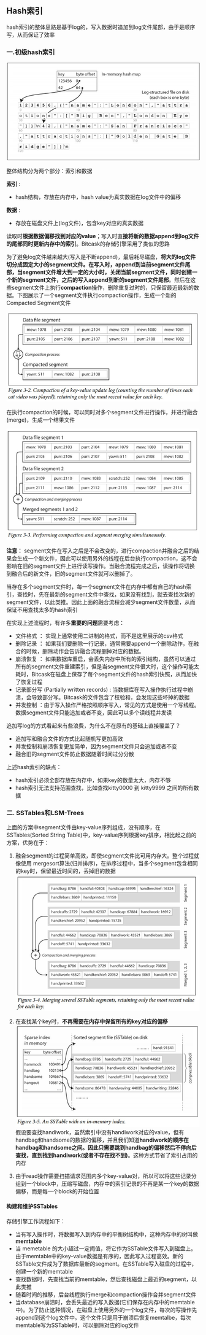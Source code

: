 ## Hash索引
hash索引的整体思路是基于log的，写入数据时追加到log文件尾部，由于是顺序写，从而保证了效率
### 一.初级hash索引

![](images/1.jpg)


整体结构分为两个部分：索引和数据

**索引** :
- hash结构，存放在内存中，hash value为真实数据在log文件中的偏移

**数据** :
- 存放在磁盘文件上(log文件)，包含key对应的真实数据

读取时**根据数据偏移找到对应的value**；写入时直**接将新的数据append到log文件的尾部同时更新内存中的索引**。Bitcask的存储引擎采用了类似的思路

为了避免log文件越来越大(写入是不断append)，最后耗尽磁盘，**将大的log文件切分成固定大小的segment文件。在写入时，append到当前segment文件尾部，当segment文件增大到一定的大小时，关闭当前segment文件，同时创建一个新的segment文件，之后的写入append到新的segment文件尾部**。然后在这些segment文件上执行**compaction**操作，删除重复过时的，只保留最近最新的数据。下图展示了一个segment文件执行compaction操作，生成一个新的Compacted Segment文件

![](images/2.jpg)


在执行compaction的时候，可以同时对多个segment文件进行操作，并进行融合(merge)，生成一个结果文件

![](images/3.jpg)


**注意：** segment文件在写入之后是不会改变的，进行compaction并融合之后的结果会生成一个新文件，因此可以使用另外的线程在后台执行compaction，这不会影响在旧的segment文件上进行读写操作。当融合流程完成之后，读操作将切换到融合后的新文件，旧的segment文件就可以删掉了。

当存在多个segment文件时，每一个segment文件在内存中都有自己的hash索引，查找时，先在最新的segment文件中查找，如果没有找到，就去查找次新的segment文件，以此类推。因此上面的融合流程会减少segment文件数量，从而保证不用查找太多的hash索引


在实现上述流程时，有许多**重要的问题**需要考虑：
- 文件格式 ： 实现上通常使用二进制的格式，而不是这里展示的csv格式
- 删除记录 ： 如果我们要删除一行记录，通常需要append一个删除动作，在融合的时候，删除动作会告诉融合流程删掉对应的数据。
- 崩溃恢复 ： 如果数据库重启，会丢失内存中所有的索引结构，虽然可以通过所有的segment文件重建索引，但是当segment文件很大时，这个操作可能太耗时，Bitcask在磁盘上保存了每个segment文件的hash索引快照，从而加快了恢复过程
- 记录部分写 (Partially written records) : 当数据库在写入操作执行过程中崩溃，会导致部分写。Bitcask的文件包含了校验和，会发现这些坏掉的数据
- 并发控制 ：由于写入操作严格按照顺序写入，常见的方式是使用一个写线程。数据segment文件只能追加或者不变，因此可以多个读线程并发读

追加写log的方式看起来有些浪费，为什么不在原有的基础上直接覆盖了？
- 追加写和融合文件的方式比起随机写更加高效
- 并发控制和崩溃恢复更加简单，因为segment文件只会追加或者不变
- 融合旧的segment文件防止数据随着时间过分分散

上述hash索引的缺点：
- hash索引必须全部存放在内存中，如果key的数量太大，内存不够
- hash索引无法支持范围查找，比如查找kitty0000 到 kitty9999 之间的所有数据

### 二. SSTables和LSM-Trees
上面的方案中segment文件由key-value序列组成，没有顺序，在SSTables(Sorted String Table)中，key-value序列根据key排序，相比起之前的方案，优势在于：  
1. 融合segment的过程简单高效，即使segment文件比可用内存大。整个过程就像使用 mergesort算法(归并排序)，在排序过程中，当多个segment包含相同的key时，保留最近时间的，丢掉旧的数据
![](images/4.jpg)
  
2. 在查找某个key时，**不再需要在内存中保留所有的key对应的偏移**
![](images/5.jpg)  
假设要查找handiwork，虽然索引中没有handiwork对应的value，但有handbag和handsome的数据的偏移，并且我们知道**handiwork的顺序在handbag和handsome之间。因此只需要跳到handbag的偏移然后不停向后查找，直到找到handiwork(或者不存在找不到)**。这种方式节省了索引占用的内存

3. 由于read操作需要扫描请求范围内多个key-value对，所以可以将这些记录分组到一个block中，压缩写磁盘，内存中的索引记录的不再是某一个key的数据偏移，而是每一个block的开始位置

#### 构建和维护SSTables
存储引擎工作流程如下：
- 当有写入操作时，将数据写入到内存中的平衡树结构中，这种内存中的树叫做 **memtable**
- 当 memetable 的大小超过一定阈值，将它作为SSTable文件写入到磁盘上。由于memtable中的key-value数据是有序的，因此写入过程高效。新的SSTable文件成为了数据库最新的segment。在SSTable写入磁盘的过程中，创建一个新的memtable
- 查找数据时，先查找当前的memtable，然后查找磁盘上最近的segment，以此类推
- 随着时间的推移，后台线程执行merge和compaction操作合并segment文件
- 当database崩溃时，会丢失最近的写入数据(它们保存在内存中的memtable中)。为了防止这种情况，在磁盘上使用另外的一个log文件，每次的写操作先append到这个log文件中。这个文件只是用于崩溃后恢复memtalbe，每次memtable写为SSTable时，可以删除对应的log文件